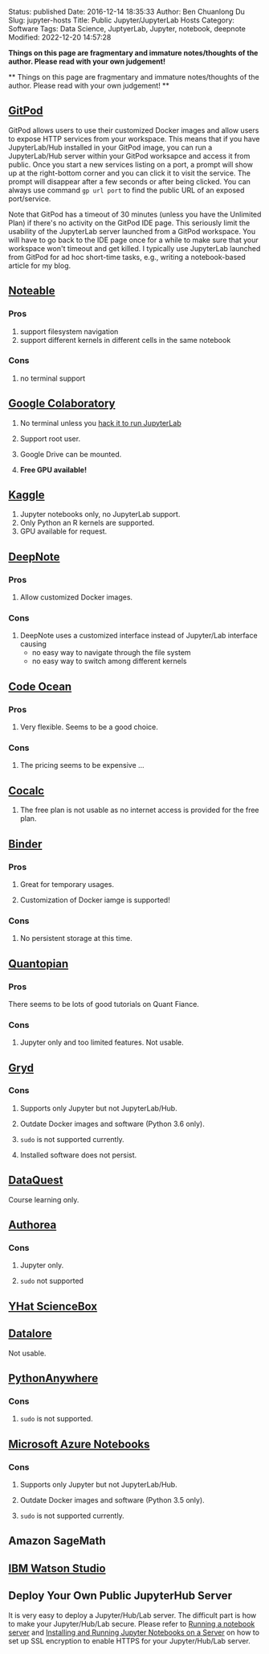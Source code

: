Status: published
Date: 2016-12-14 18:35:33
Author: Ben Chuanlong Du
Slug: jupyter-hosts
Title: Public Jupyter/JupyterLab Hosts
Category: Software
Tags: Data Science, JuptyerLab, Jupyter, notebook, deepnote
Modified: 2022-12-20 14:57:28

**Things on this page are fragmentary and immature notes/thoughts of the author. Please read with your own judgement!**

**
Things on this page are
fragmentary and immature notes/thoughts of the author.
Please read with your own judgement!
**


## [GitPod](https://www.gitpod.io/)

GitPod allows users to use their customized Docker images 
and allow users to expose HTTP services from your workspace.
This means that if you have JupyterLab/Hub installed in your GitPod image,
you can run a JupyterLab/Hub server within your GitPod worksapce and access it from public.
Once you start a new services listing on a port,
a prompt will show up at the right-bottom corner and you can click it to visit the service.
The prompt will disappear after a few seconds or after being clicked. 
You can always use command `gp url port` to find the public URL of an exposed port/service.

Note that GitPod has a timeout of 30 minutes (unless you have the Unlimited Plan) 
if there's no activity on the GitPod IDE page. 
This seriously limit the usability of the JupyterLab server launched from a GitPod workspace.
You will have to go back to the IDE page once for a while 
to make sure that your workspace won't timeout and get killed.
I typically use JupyterLab launched from GitPod for ad hoc short-time tasks,
e.g., writing a notebook-based article for my blog.

## [Noteable](https://app.noteable.io)
### Pros
1. support filesystem navigation
2. support different kernels in different cells in the same notebook
### Cons
1. no terminal support

## [Google Colaboratory](https://colab.research.google.com/)

1. No terminal unless you 
    [hack it to run JupyterLab](https://numba.pydata.org/numba-doc/dev/reference/jit-compilation.html?highlight=target%20cuda)

2. Support root user.

3. Google Drive can be mounted.

3. **Free GPU available!**

## [Kaggle](https://www.kaggle.com/)

1. Jupyter notebooks only, no JupyterLab support.
3. Only Python an R kernels are supported.
4. GPU available for request.

## [DeepNote](https://deepnote.com/)

### Pros

1. Allow customized Docker images.

### Cons

1. DeepNote uses a customized interface instead of Jupyter/Lab interface
    causing
    - no easy way to navigate through the file system
    - no easy way to switch among different kernels

## [Code Ocean](https://codeocean.com/)

### Pros

1. Very flexible. Seems to be a good choice. 

### Cons

1. The pricing seems to be expensive ...

## [Cocalc](https://cocalc.com/)

1. The free plan is not usable as no internet access is provided for the free plan.

## [Binder](https://mybinder.org/)

### Pros

1. Great for temporary usages. 

2. Customization of Docker iamge is supported!

### Cons

1. No persistent storage at this time.

## [Quantopian](https://www.quantopian.com/)

### Pros

There seems to be lots of good tutorials on Quant Fiance. 

### Cons

1. Jupyter only and too limited features. Not usable. 

## [Gryd](https://gryd.us/)

### Cons

1. Supports only Jupyter but not JupyterLab/Hub.

2. Outdate Docker images and software (Python 3.6 only).

3. `sudo` is not supported currently.

4. Installed software does not persist.

## [DataQuest](https://www.dataquest.io/)

Course learning only.

## [Authorea](https://authorea.com/)

### Cons

1. Jupyter only. 

2. `sudo` not supported

## [YHat ScienceBox](https://aws.amazon.com/marketplace/pp/B00KQY1T32/ref=mkt_wir_yhatsciencebox)

## [Datalore](https://datalore.io/)

Not usable.

## [PythonAnywhere](https://www.pythonanywhere.com/)

### Cons

1. `sudo` is not supported.

## [Microsoft Azure Notebooks](https://notebooks.azure.com/#)

### Cons

1. Supports only Jupyter but not JupyterLab/Hub. 

2. Outdate Docker images and software (Python 3.5 only).

3. `sudo` is not supported currently.

## Amazon SageMath

## [IBM Watson Studio](https://www.ibm.com/cloud/watson-studio)

## Deploy Your Own Public JupyterHub Server

It is very easy to deploy a Jupyter/Hub/Lab server.
The difficult part is how to make your Jupyter/Hub/Lab secure.
Please refer to
[Running a notebook server](http://jupyter-notebook.readthedocs.io/en/latest/public_server.html)
and
[Installing and Running Jupyter Notebooks on a Server](https://janakiev.com/blog/jupyter-notebook-server/)
on how to set up SSL encryption to enable HTTPS for your Jupyter/Hub/Lab server.

